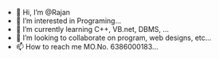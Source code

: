 - 👋 Hi, I’m @Rajan
- 👀 I’m interested in Programing...
- 🌱 I’m currently learning C++, VB.net, DBMS, ...
- 💞️ I’m looking to collaborate on program, web designs, etc...
- 📫 How to reach me MO.No. 6386000183...

<!---
Rajan63/Rajan63 is a ✨ special ✨ repository because its `README.md` (this file) appears on your GitHub profile.
You can click the Preview link to take a look at your changes.
--->
